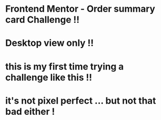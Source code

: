 # Frontend Mentor - Order summary card Challenge !!

# Desktop view only !!

# this is my first time trying a challenge like this !!

# it's not pixel perfect ... but not that bad either !
